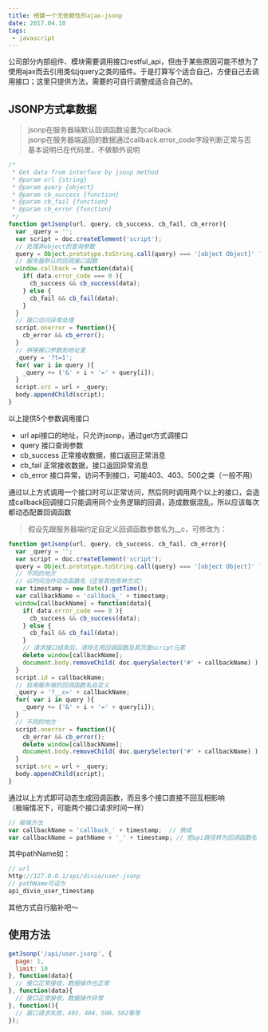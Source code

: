```yaml
---
title: 搭建一个无依赖性的ajax-jsonp
date: 2017.04.10
tags:
 - javascript
---
```


公司部分内部组件、模块需要调用接口restful_api，但由于某些原因可能不想为了使用ajax而去引用类似jquery之类的插件。于是打算写个适合自己，方便自己去调用接口；这里只提供方法，需要的可自行调整成适合自己的。
<!--more-->


## JSONP方式拿数据

> jsonp在服务器端默认回调函数设置为callback  
> jsonp在服务器端返回的数据通过callback.error_code字段判断正常与否  
> 基本说明已在代码里，不做额外说明

```js
/*
 * Get data from interface by jsonp method
 * @param url {string} 
 * @param query {object}
 * @param cb_success {function}
 * @param cb_fail {function}
 * @param cb_error {function}
 */
function getJsonp(url, query, cb_success, cb_fail, cb_error){
  var _query = '';
  var script = doc.createElement('script');
  // 处理非object的查询参数
  query = Object.prototype.toString.call(query) === '[object Object]' ? query : {};
  // 服务器默认的回调接口函数
  window.callback = function(data){
    if( data.error_code === 0 ){
      cb_success && cb_success(data);
    } else {
      cb_fail && cb_fail(data);
    }
  }
  // 接口访问异常处理
  script.onerror = function(){
    cb_error && cb_error();
  }
  // 拼接接口参数到地址里
  _query = '?t=1';
  for( var i in query ){
    _query += ('&' + i + '=' + query[i]);
  }
  script.src = url + _query;
  body.appendChild(script);
}
```

以上提供5个参数调用接口

+ url                api接口的地址，只允许jsonp，通过get方式调接口  
+ query           接口查询参数  
+ cb_success 正常接收数据，接口返回正常消息  
+ cb_fail         正常接收数据，接口返回异常消息  
+ cb_error      接口异常，访问不到接口，可能403、403、500之类（一般不用）

通过以上方式调用一个接口时可以正常访问，然后同时调用两个以上的接口，会造成callback回调接口只能调用同个业务逻辑的回调，造成数据混乱，所以应该每次都动态配置回调函数  

> 假设先跟服务器端约定自定义回调函数参数名为__c，可修改为：

```js
function getJsonp(url, query, cb_success, cb_fail, cb_error){
  var _query = '';
  var script = doc.createElement('script');
  query = Object.prototype.toString.call(query) === '[object Object]' ? query : {};
  // 不同的地方
  // 以时间当作动态函数名（还有其他各种方式）
  var timestamp = new Date().getTime();
  var callbackName = 'callback_' + timestamp;
  window[callbackName] = function(data){
    if( data.error_code === 0 ){
      cb_success && cb_success(data);
    } else {
      cb_fail && cb_fail(data);
    }
    // 请求接口结束后，清除无用回调函数及其页面script元素
    delete window[callbackName];
    document.body.removeChild( doc.querySelector('#' + callbackName) );
  }
  script.id = callbackName;
  // 启用服务端的回调函数名自定义
  _query = '?__c=' + callbackName;
  for( var i in query ){
    _query += ('&' + i + '=' + query[i]);
  }
  // 不同的地方
  script.onerror = function(){
    cb_error && cb_error();
    delete window[callbackName];
    document.body.removeChild( doc.querySelector('#' + callbackName) );
  }
  script.src = url + _query;
  body.appendChild(script);
}
```

通过以上方式即可动态生成回调函数，而且多个接口直接不回互相影响  
（极端情况下，可能两个接口请求时间一样）

```js
// 极端方法
var callbackName = 'callback_' + timestamp;  // 换成
var callbackName = pathName + '_' + timestamp; // 把api路径转为回调函数名
```

其中pathName如：

```js
// url
http://127.0.0.1/api/divio/user.jsonp
// pathName可设为
api_divio_user_timestamp
```

其他方式自行脑补吧～

## 使用方法
```js
getJsonp('/api/user.jsonp', {
  page: 1,
  limit: 10
}, function(data){
  // 接口正常接收，数据操作也正常
}, function(data){
  // 接口正常接收，数据操作异常
}, function(){
  // 接口请求失败，403、404、500、502等等
});
```